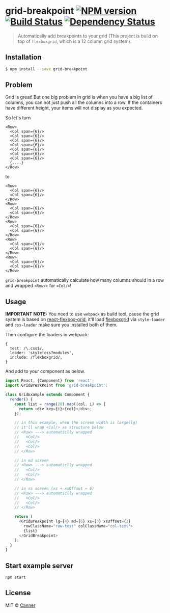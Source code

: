 # grid-breakpoint [![NPM version][npm-image]][npm-url] [![Build Status][travis-image]][travis-url] [![Dependency Status][daviddm-image]][daviddm-url]
> Automatically add breakpoints to your grid (This project is build on top of `flexboxgrid`, which is a 12 column grid system).

## Installation

```sh
$ npm install --save grid-breakpoint
```

## Problem

Grid is great! But one big problem in grid is when you have a big list of columns, you can not just push all the columns into a row.  If the containers have different height, your items will not display as you expected.

So let's turn

```
<Row>
  <Col span={6}/>
  <Col span={6}/>
  <Col span={6}/>
  <Col span={6}/>
  <Col span={6}/>
  <Col span={6}/>
  <Col span={6}/>
  {....}
</Row>
```

to 

```
<Row>
  <Col span={6}/>
  <Col span={6}/>
</Row>
<Row>
  <Col span={6}/>
  <Col span={6}/>
</Row>
<Row>
  <Col span={6}/>
  <Col span={6}/>
</Row>
<Row>
  <Col span={6}/>
  <Col span={6}/>
</Row>
<Row>
  <Col span={6}/>
  <Col span={6}/>
</Row>
```

`grid-breakpoint` automatically calculate how many columns should in a row and wrapped `<Row/>` for `<Col/>`!

## Usage

**IMPORTANT NOTE:** You need to use `webpack` as build tool, cause the grid system is based on [react-flexbox-grid](https://github.com/roylee0704/react-flexbox-grid), it'll load [flexboxgrid](https://github.com/kristoferjoseph/flexboxgrid) via `style-loader` and `css-loader` make sure you installed both of them.

Then configure the loaders in webpack:

```
{
  test: /\.css$/,
  loader: 'style!css?modules',
  include: /flexboxgrid/,
}
```

And add to your component as below.

```js
import React, {Component} from 'react';
import GridBreakPoint from 'grid-breakpoint';

class GridExample extends Component {
  render() {
    const list = range(20).map((col, i) => {
      return <div key={i}>{col}</div>;
    });

    // in this example, when the screen width is large(lg)
    // it'll wrap <Col/> as structure below
    // <Row> ---> automaticlly wrapped
    //   <Col/>
    //   <Col/>
    //   <Col/>
    // </Row>

    // in md screen
    // <Row> ---> automaticlly wrapped
    //   <Col/>
    //   <Col/>
    // </Row>

    // in xs screen (xs + xsOffset = 6)
    // <Row> ---> automaticlly wrapped
    //   <Col/>
    //   <Col/>
    // </Row>

    return (
      <GridBreakpoint lg={4} md={6} xs={3} xsOffset={3}
        rowClassName="row-test" colClassName="col-test">
        {list}
      </GridBreakpoint>
    );
  }
}

```

## Start example server

```
npm start
```

## License

MIT © [Canner](https://github.com/canner)


[npm-image]: https://badge.fury.io/js/grid-breakpoint.svg
[npm-url]: https://npmjs.org/package/grid-breakpoint
[travis-image]: https://travis-ci.org/Canner/grid-breakpoint.svg?branch=master
[travis-url]: https://travis-ci.org/Canner/grid-breakpoint
[daviddm-image]: https://david-dm.org/Canner/grid-breakpoint.svg?theme=shields.io
[daviddm-url]: https://david-dm.org/Canner/grid-breakpoint
